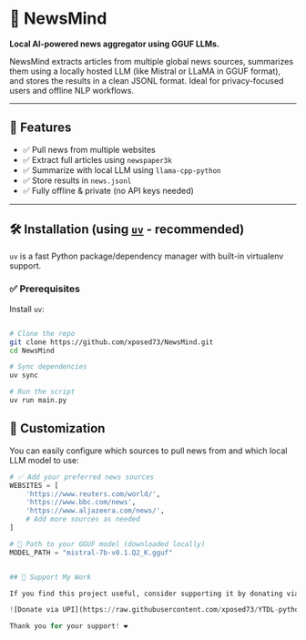 # 🧠 NewsMind

**Local AI-powered news aggregator using GGUF LLMs.**

NewsMind extracts articles from multiple global news sources, summarizes them using a locally hosted LLM (like Mistral or LLaMA in GGUF format), and stores the results in a clean JSONL format. Ideal for privacy-focused users and offline NLP workflows.

---

## 🚀 Features

- ✅ Pull news from multiple websites
- ✅ Extract full articles using `newspaper3k`
- ✅ Summarize with local LLM using `llama-cpp-python`
- ✅ Store results in `news.jsonl`
- ✅ Fully offline & private (no API keys needed)

---

## 🛠️ Installation (using [`uv`](https://github.com/astral-sh/uv) - recommended)

`uv` is a fast Python package/dependency manager with built-in virtualenv support.

### ✅ Prerequisites

Install `uv`:
```bash

# Clone the repo
git clone https://github.com/xposed73/NewsMind.git
cd NewsMind

# Sync dependencies
uv sync

# Run the script
uv run main.py


```
## 🔧 Customization

You can easily configure which sources to pull news from and which local LLM model to use:

```python
# ✅ Add your preferred news sources
WEBSITES = [
    'https://www.reuters.com/world/',
    'https://www.bbc.com/news',
    'https://www.aljazeera.com/news/',
    # Add more sources as needed
]

# 🧠 Path to your GGUF model (downloaded locally)
MODEL_PATH = "mistral-7b-v0.1.Q2_K.gguf"


## 🙏 Support My Work

If you find this project useful, consider supporting it by donating via UPI.

![Donate via UPI](https://raw.githubusercontent.com/xposed73/YTDL-python/main/upi-donation.png)

Thank you for your support! ❤️
